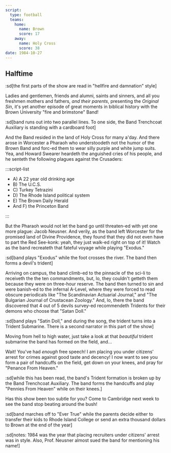```yaml
---
script:
  type: football
  teams:
    home:
      name: Brown
      score: 17
    away:
      name: Holy Cross
      score: 38
date: 1984-10-27
---
```


## Halftime

:sd[the first parts of the show are read in "hellfire and damnation" style]

Ladies and gentlemen, friends and alumni, saints and sinners, and all you freshmen mothers and fathers, _and their parents_, presenting the _Original Sin_, it's yet another episode of great moments in biblical history with the Brown University "fire and brimstone" Band!

:sd[band runs out into two parallel lines. To one side, the Band Trenchcoat Auxiliary is standing with a cardboard foot]

And the Band resided in the land of Holy Cross for many a'day. And there arose in Worcester a Pharaoh who understoodeth not the humor of the Brown Band and forc-ed them to wear silly purple and white jump suits. Yea, and Howard Swearer heardeth the anguished cries of his people, and he senteth the following plagues against the Crusaders:

:::script-list

- A) A 22 year old drinking age
- B) The U.C.S.
- C) Turkey Tetrazini
- D) The Rhode Island political system
- E) The Brown Daily Herald
- And F) the Princeton Band

:::

But the Pharaoh would not let the band go until threaten-ed with yet one more plague: Jacob Neusner. And verily, as the band left Worcester for the promised land of Divine Providence, they found that they did not even have to part the Red See-konk: yeah, they just walk-ed right on top of it! Watch as the band recreateth that fateful voyage while playing "Exodus."

:sd[band plays "Exodus" while the foot crosses the river. The band then forms a devil's trident]

Arriving on campus, the band climb-ed to the pinnacle of the sci-li to receiveth the the ten commandments, but, lo, they couldn't getteth them because they were on three-hour reserve. The band then turned to sin and were banish-ed to the infernal A-Level, where they were forced to read obscure periodicals like "The Scandinavian Actuarial Journal," and "The Bulgarian Journal of Crustacean Zoology." And, lo, there the band discovered that 4 out of 5 devils survey-ed recommendeth Tridents for their demons who choose that "Satan Doll."

:sd[band plays "Satin Doll," and during the song, the trident turns into a Trident Submarine. There is a second narrator in this part of the show]

Moving from hell to high water, just take a look at that _beautiful_ trident submarine the band has formed on the field, and...

Wait! You've had _enough_ free speech! I am placing you under citizens' arrest for crimes against good taste and decency! I now want to see you form a pair of handcuffs on the field, get down on your knees, and pray for "Penance From Heaven."

:sd[while this has been read, the band's Trident formation is broken up by the Band Trenchcoat Auxiliary. The band forms the handcuffs and play "Pennies From Heaven" while on their knees.]

Has this show been too subtle for you? Come to Cambridge next week to see the band stop beating around the bush!

:sd[band marches off to "Ever True" while the parents decide either to transfer their kids to Rhode Island College or send an extra thousand dollars to Brown at the end of the year]

:sd[notes: 1984 was the year that placing recruiters under citizens' arrest was in style. Also, Prof. Neusner almost sued the band for mentioning his name!]
